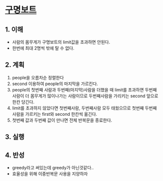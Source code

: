 # [구명보트](https://programmers.co.kr/learn/courses/30/lessons/42885)

## 1. 이해

- 사람의 몸무게가 구명보트의 limit값을 초과하면 안된다.
- 한번에 최대 2명씩 밖에 탈 수 없다.

## 2. 계획

1. people을 오름차순 정렬한다
2. second 이용하여 people의 마지막을 가르킨다.
3. people의 첫번째 사람과 두번째(마지막)사람을 더했을 때 limit를 초과하면 두번째사람이 더 몸무게가 많이나가는 사람이므로 두번째사람을 가리키는 second 앞으로 한칸 당긴다.
4. limit를 초과하지 않았다면 첫번째사람, 두번째사람 모두 태웠으므로 첫번쨰 두번째사람을 가르키는 first와 second 한칸씩 옮긴다.
5. 첫번째 값과 두번째 값이 만나면 전체 반복문을 종료한다.

## 3. 실행

## 4. 반성

- greedy라고 써있는데 greedy가 아닌것같다..
- 효율성을 위해 이중반복문 사용을 지양하자
